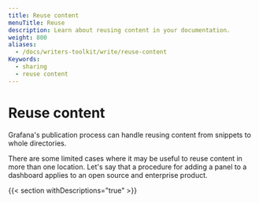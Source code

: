 ```yaml
---
title: Reuse content
menuTitle: Reuse
description: Learn about reusing content in your documentation.
weight: 800
aliases:
  - /docs/writers-toolkit/write/reuse-content
Keywords:
  - sharing
  - reuse content
---
```


# Reuse content

Grafana's publication process can handle reusing content from snippets to whole directories.

There are some limited cases where it may be useful to reuse content in more than one location.
Let's say that a procedure for adding a panel to a dashboard applies to an open source and enterprise product.

{{< section withDescriptions="true" >}}
